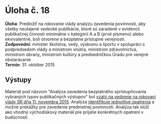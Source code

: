 ﻿# Úloha č. 18

**Úloha**: Predložiť na rokovanie vlády analýzu zavedenia povinnosti, aby všetky neutajené vedecké publikácie, ktoré sú zaradené v evidencii publikačnej činnosti minimálne v kategórii A a B (prvé písmeno) alebo ekvivalentné, boli otvorene a bezplatne prístupné verejnosti.
<br>
**Zodpovední**: minister školstva, vedy, výskumu a športu v spolupráci s podpredsedom vlády a ministrom vnútra, ministrom zdravotníctva, ministrom obrany, ministrom kultúry a predsedníčkou Úradu pre verejné obstarávanie
<br>
**Termín**: 31. október 2015

## Výstupy

Materiál pod názvom "Analýza zavedenia bezplatného sprístupňovania vybraných typov publikačných výstupov" bol [vzatý na vedomie na rokovaní vlády SR dňa 11. novembra 2015](https://web.archive.org/web/20160203130553/http://www.rokovania.sk/Rokovanie.aspx/BodRokovaniaDetail?idMaterial=25100). Analýza [identifikuje jednotlivé opatrenia](https://web.archive.org/web/20160203130606/http://www.rokovania.sk/File.aspx/Index/25100?type=ZIP) a možné prekážky pre zavedenie predmetnej povinnosti. Analýza tak slúži ako vhodný východiskový materiál pre prijatie konkrétnych opatrení v budúcnosti.
